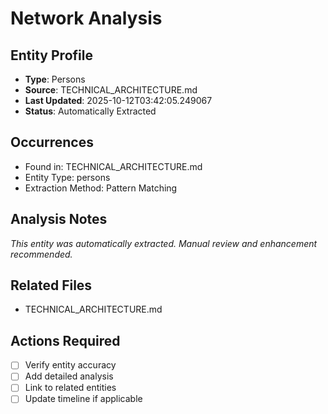 # Network Analysis

## Entity Profile
- **Type**: Persons
- **Source**: TECHNICAL_ARCHITECTURE.md
- **Last Updated**: 2025-10-12T03:42:05.249067
- **Status**: Automatically Extracted

## Occurrences
- Found in: TECHNICAL_ARCHITECTURE.md
- Entity Type: persons
- Extraction Method: Pattern Matching

## Analysis Notes
*This entity was automatically extracted. Manual review and enhancement recommended.*

## Related Files
- TECHNICAL_ARCHITECTURE.md

## Actions Required
- [ ] Verify entity accuracy
- [ ] Add detailed analysis
- [ ] Link to related entities
- [ ] Update timeline if applicable
